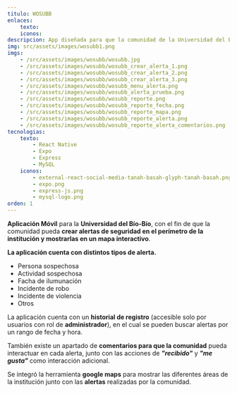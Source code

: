 ```yaml
---
titulo: WOSUBB
enlaces:
    texto:
    iconos:
descripcion: App diseñada para que la comunidad de la Universidad del Bío-Bío pueda crear alertas de seguridad en el perímetro de la institución y mostrarlas en el mapa.
img: src/assets/images/wosubb1.png
imgs: 
    - /src/assets/images/wosubb/wosubb.jpg
    - /src/assets/images/wosubb/wosubb_crear_alerta_1.png
    - /src/assets/images/wosubb/wosubb_crear_alerta_2.png
    - /src/assets/images/wosubb/wosubb_crear_alerta_3.png
    - /src/assets/images/wosubb/wosubb_menu_alerta.png
    - /src/assets/images/wosubb/wosubb_alerta_prueba.png
    - /src/assets/images/wosubb/wosubb_reporte.png
    - /src/assets/images/wosubb/wosubb_reporte_fecha.png
    - /src/assets/images/wosubb/wosubb_reporte_mapa.png
    - /src/assets/images/wosubb/wosubb_reporte_alerta.png
    - /src/assets/images/wosubb/wosubb_reporte_alerta_comentarios.png
tecnologias:
    texto: 
        - React Native
        - Expo
        - Express
        - MySQL
    iconos:
        - external-react-social-media-tanah-basah-glyph-tanah-basah.png
        - expo.png
        - express-js.png
        - mysql-logo.png
orden: 1
---
```


**Aplicación Móvil** para la **Universidad del Bío-Bío**, con el fin de que la comunidad pueda **crear alertas de seguridad en el perímetro de la institución y mostrarlas en un mapa interactivo**.

**La aplicación cuenta con distintos tipos de alerta.**
- Persona sospechosa
- Actividad sospechosa
- Facha de ilumunación
- Incidente de robo
- Incidente de violencia
- Otros

<!-- <img src="../src/assets/images/wosubb_alerts.png" width="330"> -->


La aplicación cuenta con un **historial de registro** (accesible solo por usuarios con rol de **administrador**), en el cual se pueden buscar alertas por un rango de fecha y hora.

<!-- <img align="center" src="../src/assets/images/wosubb_reporte.png" width="330"> -->

También existe un apartado de **comentarios para que la comunidad** pueda interactuar en cada alerta, junto con las acciones de ***"recibido"*** y ***"me gusta"*** como interacción adicional. 

Se integró la herramienta **google maps** para mostrar las diferentes áreas de la institución junto con las **alertas** realizadas por la comunidad.


